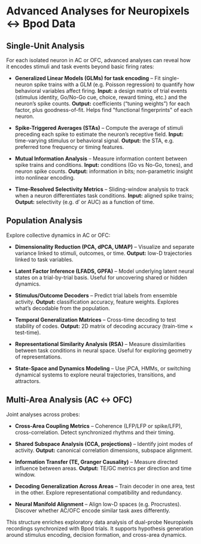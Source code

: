 # Advanced Analyses for Neuropixels ↔ Bpod Data

## Single-Unit Analysis
For each isolated neuron in AC or OFC, advanced analyses can reveal how it encodes stimuli and task events beyond basic firing rates:

- **Generalized Linear Models (GLMs) for task encoding** – Fit single-neuron spike trains with a GLM (e.g. Poisson regression) to quantify how behavioral variables affect firing. **Input:** a design matrix of trial events (stimulus identity, Go/No-Go cue, choice, reward timing, etc.) and the neuron’s spike counts. **Output:** coefficients (“tuning weights”) for each factor, plus goodness-of-fit. Helps find "functional fingerprints" of each neuron.

- **Spike-Triggered Averages (STAs)** – Compute the average of stimuli preceding each spike to estimate the neuron’s receptive field. **Input:** time-varying stimulus or behavioral signal. **Output:** the STA, e.g. preferred tone frequency or timing features.

- **Mutual Information Analysis** – Measure information content between spike trains and conditions. **Input:** conditions (Go vs No-Go, tones), and neuron spike counts. **Output:** information in bits; non-parametric insight into nonlinear encoding.

- **Time-Resolved Selectivity Metrics** – Sliding-window analysis to track when a neuron differentiates task conditions. **Input:** aligned spike trains; **Output:** selectivity (e.g. d′ or AUC) as a function of time.

## Population Analysis
Explore collective dynamics in AC or OFC:

- **Dimensionality Reduction (PCA, dPCA, UMAP)** – Visualize and separate variance linked to stimuli, outcomes, or time. **Output:** low-D trajectories linked to task variables.

- **Latent Factor Inference (LFADS, GPFA)** – Model underlying latent neural states on a trial-by-trial basis. Useful for uncovering shared or hidden dynamics.

- **Stimulus/Outcome Decoders** – Predict trial labels from ensemble activity. **Output:** classification accuracy, feature weights. Explores what’s decodable from the population.

- **Temporal Generalization Matrices** – Cross-time decoding to test stability of codes. **Output:** 2D matrix of decoding accuracy (train-time × test-time).

- **Representational Similarity Analysis (RSA)** – Measure dissimilarities between task conditions in neural space. Useful for exploring geometry of representations.

- **State-Space and Dynamics Modeling** – Use jPCA, HMMs, or switching dynamical systems to explore neural trajectories, transitions, and attractors.

## Multi-Area Analysis (AC ↔ OFC)
Joint analyses across probes:

- **Cross-Area Coupling Metrics** – Coherence (LFP/LFP or spike/LFP), cross-correlation. Detect synchronized rhythms and their timing.

- **Shared Subspace Analysis (CCA, projections)** – Identify joint modes of activity. **Output:** canonical correlation dimensions, subspace alignment.

- **Information Transfer (TE, Granger Causality)** – Measure directed influence between areas. **Output:** TE/GC metrics per direction and time window.

- **Decoding Generalization Across Areas** – Train decoder in one area, test in the other. Explore representational compatibility and redundancy.

- **Neural Manifold Alignment** – Align low-D spaces (e.g. Procrustes). Discover whether AC/OFC encode similar task axes differently.

This structure enriches exploratory data analysis of dual-probe Neuropixels recordings synchronized with Bpod trials. It supports hypothesis generation around stimulus encoding, decision formation, and cross-area dynamics.
